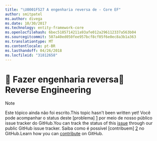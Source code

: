 ```yaml
---
title: "\U0001F527 A engenharia reversa de - Core EF"
author: smitpatel
ms.author: divega
ms.date: 10/30/2017
ms.technology: entity-framework-core
ms.openlocfilehash: 6bec5185714211a93afe012a296112337a563b04
ms.sourcegitcommit: 507a40ed050fee957bcf8cf05f6e0ec8a3b1a363
ms.translationtype: MT
ms.contentlocale: pt-BR
ms.lasthandoff: 04/26/2018
ms.locfileid: "31812658"
---
```

# <a name="-reverse-engineering"></a><span data-ttu-id="f7efa-102">🔧 Fazer engenharia reversa</span><span class="sxs-lookup"><span data-stu-id="f7efa-102">🔧 Reverse Engineering</span></span>

> [!NOTE]
> <span data-ttu-id="f7efa-103">Este tópico ainda não foi escrito.</span><span class="sxs-lookup"><span data-stu-id="f7efa-103">This topic hasn't been written yet!</span></span> <span data-ttu-id="f7efa-104">Você pode acompanhar o status deste [problema] [ 1] por meio de nosso público issue tracker do GitHub.</span><span class="sxs-lookup"><span data-stu-id="f7efa-104">You can track the status of this [issue][1] through our public GitHub issue tracker.</span></span> <span data-ttu-id="f7efa-105">Saiba como é possível [contribuem] [ 2] no GitHub.</span><span class="sxs-lookup"><span data-stu-id="f7efa-105">Learn how you can [contribute][2] on GitHub.</span></span>


  [1]: https://github.com/aspnet/EntityFramework.Docs/issues/508
  [2]: https://github.com/aspnet/EntityFramework.Docs/blob/master/CONTRIBUTING.md
